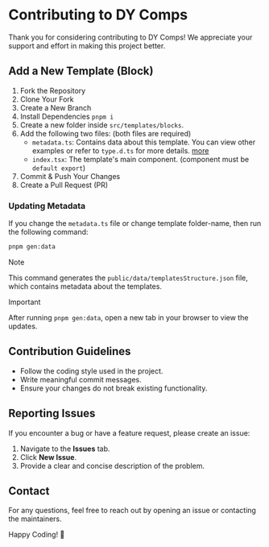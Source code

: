 # Contributing to DY Comps

Thank you for considering contributing to DY Comps! We appreciate your support and effort in making this project better.

## Add a New Template (Block)

1. Fork the Repository
2. Clone Your Fork
3. Create a New Branch
4. Install Dependencies `pnpm i`
5. Create a new folder inside `src/templates/blocks`.
6. Add the following two files: (both files are required)
   - `metadata.ts`: Contains data about this template. You can view other examples or refer to `type.d.ts` for more details. [more](#updating-metadata)
   - `index.tsx`: The template's main component. (component must be `default export`)
7. Commit & Push Your Changes
8. Create a Pull Request (PR)

### Updating Metadata

If you change the `metadata.ts` file or change template folder-name, then run the following command:
```sh
pnpm gen:data
```
> [!NOTE]
> This command generates the `public/data/templatesStructure.json` file, which contains metadata about the templates.

<!-- Debug -->
> [!IMPORTANT]
> After running `pnpm gen:data`, open a new tab in your browser to view the updates.

## Contribution Guidelines

- Follow the coding style used in the project.
- Write meaningful commit messages.
- Ensure your changes do not break existing functionality.

## Reporting Issues

If you encounter a bug or have a feature request, please create an issue:

1. Navigate to the **Issues** tab.
2. Click **New Issue**.
3. Provide a clear and concise description of the problem.

## Contact

For any questions, feel free to reach out by opening an issue or contacting the maintainers.

Happy Coding! 🚀
